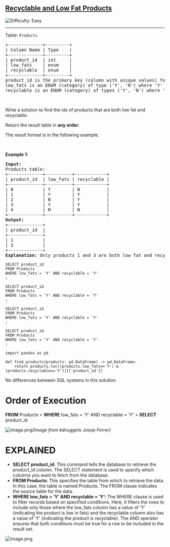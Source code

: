 <h2><a href="https://leetcode.com/problems/recyclable-and-low-fat-products">Recyclable and Low Fat Products</a></h2> <img src='https://img.shields.io/badge/Difficulty-Easy-brightgreen' alt='Difficulty: Easy' /><hr><p>Table: <code>Products</code></p>

<pre>
+-------------+---------+
| Column Name | Type    |
+-------------+---------+
| product_id  | int     |
| low_fats    | enum    |
| recyclable  | enum    |
+-------------+---------+
product_id is the primary key (column with unique values) for this table.
low_fats is an ENUM (category) of type (&#39;Y&#39;, &#39;N&#39;) where &#39;Y&#39; means this product is low fat and &#39;N&#39; means it is not.
recyclable is an ENUM (category) of types (&#39;Y&#39;, &#39;N&#39;) where &#39;Y&#39; means this product is recyclable and &#39;N&#39; means it is not.</pre>

<p>&nbsp;</p>

<p>Write a solution to find the ids of products that are both low fat and recyclable.</p>

<p>Return the result table in <strong>any order</strong>.</p>

<p>The result format is in the following example.</p>

<p>&nbsp;</p>
<p><strong class="example">Example 1:</strong></p>

<pre>
<strong>Input:</strong> 
Products table:
+-------------+----------+------------+
| product_id  | low_fats | recyclable |
+-------------+----------+------------+
| 0           | Y        | N          |
| 1           | Y        | Y          |
| 2           | N        | Y          |
| 3           | Y        | Y          |
| 4           | N        | N          |
+-------------+----------+------------+
<strong>Output:</strong> 
+-------------+
| product_id  |
+-------------+
| 1           |
| 3           |
+-------------+
<strong>Explanation:</strong> Only products 1 and 3 are both low fat and recyclable.
</pre>


```mysql [MySQL]
SELECT product_id
FROM Products
WHERE low_fats = 'Y' AND recyclable = 'Y'
;
```
```mssql [MS SQL Server]
SELECT product_id
FROM Products
WHERE low_fats = 'Y' AND recyclable = 'Y'
;
```
```oraclesql [Oracle]
SELECT product_id
FROM Products
WHERE low_fats = 'Y' AND recyclable = 'Y'
;
```
```postgresql [PostgreSQL]
SELECT product_id
FROM Products
WHERE low_fats = 'Y' AND recyclable = 'Y'
;
```
```pythondata [Pandas]
import pandas as pd

def find_products(products: pd.DataFrame) -> pd.DataFrame:
    return products.loc[(products.low_fats=='Y') & (products.recyclable=='Y')][['product_id']]
```
No differences between SQL systems in this solution.


# Order of Execution 

**FROM** Products > **WHERE** low_fats = 'Y' AND recyclable = 'Y' > **SELECT** product_id

![image.png](https://assets.leetcode.com/users/images/8e79f743-e4a2-446a-811c-f4941d9a0d63_1727286203.1927686.png)*(Image from kdnuggets Josep Ferrer)*

# EXPLAINED
- **SELECT product_id:**
This command tells the database to retrieve the product_id column. The SELECT statement is used to specify which columns you want to fetch from the database.
- **FROM Products:**
This specifies the table from which to retrieve the data. In this case, the table is named Products. The FROM clause indicates the source table for the data.
- **WHERE low_fats = ‘Y’ AND recyclable = ‘Y’:**
The WHERE clause is used to filter records based on specified conditions. Here, it filters the rows to include only those where the low_fats column has a value of 'Y' (indicating the product is low in fats) and the recyclable column also has a value of 'Y' (indicating the product is recyclable).
The AND operator ensures that both conditions must be true for a row to be included in the result set.

![image.png](https://assets.leetcode.com/users/images/cdbcac52-b5c7-45e2-823e-87b59d33a741_1727295353.7574322.png)



